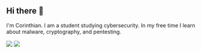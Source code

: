 ## Hi there 👋
I'm Corinthian. I am a student studying cybersecurity. In my free time I learn about malware, cryptography, and pentesting.

<a>
  <img align="center" src="https://github-readme-stats.vercel.app/api?username=th3corinthian&show_icons=true&theme=tokyonight" />
</a>
<a>
  <img align="center" src="https://github-readme-stats.vercel.app/api/top-langs/?username=th3corinthian&layout=compact&show_icons=true&theme=tokyonight" />
</a>
